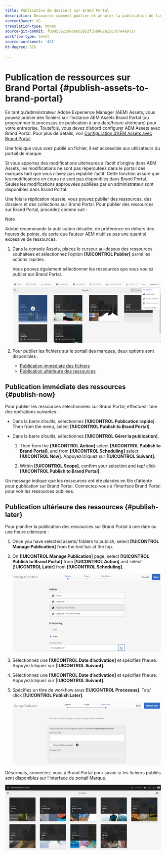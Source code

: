 ```yaml
---
title: Publication de dossiers sur Brand Portal
description: Découvrez comment publier et annuler la publication de fichiers sur le portail des marques.
contentOwner: VG
translation-type: tm+mt
source-git-commit: f09853921dec6602952f369982a1563c7e4a9727
workflow-type: tm+mt
source-wordcount: '421'
ht-degree: 52%

---
```



# Publication de ressources sur Brand Portal {#publish-assets-to-brand-portal}

En tant qu’administrateur Adobe Experience Manager (AEM) Assets, vous pouvez publier des fichiers sur l’instance AEM Assets Brand Portal (ou programmer le processus de publication à une date/heure ultérieure) pour votre entreprise. Toutefois, vous devez d’abord configurer AEM Assets avec Brand Portal. Pour plus de détails, voir [Configuration d’AEM Assets avec Brand Portal](configure-aem-assets-with-brand-portal.md).

Une fois que vous avez publié un fichier, il est accessible aux utilisateurs du portail de marque.

Si vous apportez des modifications ultérieures à l’actif d’origine dans AEM Assets, les modifications ne sont pas répercutées dans le portail des marques tant que vous n’avez pas republié l’actif. Cette fonction assure que les modifications en cours ne sont pas disponibles dans Brand Portal. Seules les modifications approuvées publiées par un administrateur sont disponibles dans Brand Portal.

Une fois la réplication réussie, vous pouvez publier des ressources, des dossiers et des collections sur Brand Portal. Pour publier des ressources sur Brand Portal, procédez comme suit :

>[!NOTE]
>
>Adobe recommande la publication décalée, de préférence en dehors des heures de pointe, de sorte que l’auteur AEM n’utilise pas une quantité excessive de ressources.

1. Dans la console Assets, placez le curseur au-dessus des ressources souhaitées et sélectionnez l’option **[!UICONTROL Publier]** parmi les actions rapides.

   Vous pouvez également sélectionner les ressources que vous voulez publier sur Brand Portal.

   ![publish2bp-2](assets/publish2bp-2.png)

2. Pour publier les fichiers sur le portail des marques, deux options sont disponibles :
   * [Publication immédiate des fichiers](#publish-now)
   * [Publication ultérieure des ressources](#publish-later)

## Publication immédiate des ressources {#publish-now}

Pour publier les ressources sélectionnées sur Brand Portal, effectuez l’une des opérations suivantes :

* Dans la barre d’outils, sélectionnez **[!UICONTROL Publication rapide]**. Then from the menu, select **[!UICONTROL Publish to Brand Portal]**.

* Dans la barre d’outils, sélectionnez **[!UICONTROL Gérer la publication]**.

   1. Then from the **[!UICONTROL Action]** select **[!UICONTROL Publish to Brand Portal]**, and from **[!UICONTROL Scheduling]** select **[!UICONTROL Now]**. Appuyez/cliquez sur **[!UICONTROL Suivant].**

   2. Within **[!UICONTROL Scope]**, confirm your selection and tap/ click **[!UICONTROL Publish to Brand Portal]**.

Un message indique que les ressources ont été placées en file d’attente pour publication sur Brand Portal. Connectez-vous à l’interface Brand Portal pour voir les ressources publiées.

## Publication ultérieure des ressources {#publish-later}

Pour planifier la publication des ressources sur Brand Portal à une date ou une heure ultérieure :

1. Once you have selected assets/ folders to publish, select **[!UICONTROL Manage Publication]** from the tool bar at the top.
2. On **[!UICONTROL Manage Publication]** page, select **[!UICONTROL Publish to Brand Portal]** from **[!UICONTROL Action]** and select **[!UICONTROL Later]** from **[!UICONTROL Scheduling]**.

   ![publishlaterbp-1](assets/publishlaterbp-1.png)

3. Sélectionnez une **[!UICONTROL Date d’activation]** et spécifiez l’heure. Appuyez/cliquez sur **[!UICONTROL Suivant]**.
4. Sélectionnez une **[!UICONTROL Date d’activation]** et spécifiez l’heure. Appuyez/cliquez sur **[!UICONTROL Suivant]**.
5. Spécifiez un titre de workflow sous **[!UICONTROL Processus]**. Tap/ click **[!UICONTROL Publish Later]**.

   ![publishworkflow](assets/publishworkflow.png)

Désormais, connectez-vous à Brand Portal pour savoir si les fichiers publiés sont disponibles sur l’interface du portail Marque.

![bp_631_landing_page](assets/bp_landing_page.png)

